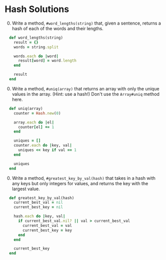 # Hash Solutions

0. Write a method, `#word_lengths(string)` that, given a sentence, returns a hash of each of the words and their lengths.

  ```ruby
    def word_lengths(string)
      result = {}
      words = string.split

      words.each do |word|
        result[word] = word.length
      end

      result
    end
  ```

0. Write a method, `#uniq(array)` that returns an array with only the unique values in the array. (Hint: use a hash!) Don't use the `Array#uniq` method here.

  ```ruby
    def uniq(array)
      counter = Hash.new(0)

      array.each do |el|
        counter[el] += 1
      end

      uniques = []
      counter.each do |key, val|
        uniques << key if val == 1
      end

      uniques
    end
  ```

0. Write a method, `#greatest_key_by_val(hash)` that takes in a hash with any keys but only integers for values, and returns the key with the largest value.

  ```ruby
    def greatest_key_by_val(hash)
      current_best_val = nil
      current_best_key = nil

      hash.each do |key, val|
        if current_best_val.nil? || val > current_best_val
          current_best_val = val
          current_best_key = key
        end
      end

      current_best_key
    end
  ```
